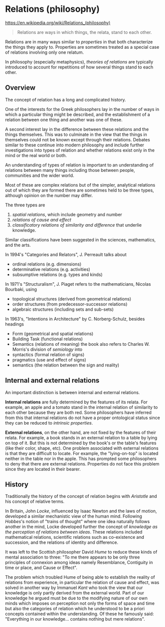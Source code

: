 # Relations (philosophy)

https://en.wikipedia.org/wiki/Relations_(philosophy)

>Relations are ways in which things, the relata, stand to each other.

Relations are in many ways similar to *properties* in that both characterize the things they apply to. Properties are sometimes treated as a special case of relations involving only one relatum.

In philosophy (especially metaphysics), *theories of relations* are typically introduced to account for repetitions of how several things stand to each other.

## Overview

The concept of relation has a long and complicated history.

One of the interests for the Greek philosophers lay in the number of ways in which a particular thing might be described, and the establishment of a relation between one thing and another was one of these.

A second interest lay in the difference between these relations and the things themselves. This was to culminate in the view that the things in themselves could not be known except through their relations. Debates similar to these continue into modern philosophy and include further investigations into types of relation and whether relations exist only in the mind or the real world or both.

An understanding of types of relation is important to an understanding of relations between many things including those between people, communities and the wider world. 

Most of these are complex relations but of the simpler, analytical relations out of which they are formed there are sometimes held to be three types, although opinion on the number may differ.

The three types are
1. *spatial relations*, which include geometry and number
2. *relations of cause and effect*
3. *classificatory relations of similarity and difference* that underlie knowledge.

Similar classifications have been suggested in the sciences, mathematics, and the arts.

In 1994's "Categories and Relators", J. Perreault talks about
- ordinal relations (e.g. dimensions)
- determinative relations (e.g. activities)
- subsumptive relations (e.g. types and kinds)

In 1971's "Structuralism", J. Piaget refers to the mathematicians, Nicolas Bourbaki, using
- topological structures (derived from geometrical relations)
- order structures (from predecessor-successor relations)
- algebraic structures (including sets and sub-sets)

In 1963's, "Intentions in Architecture" by C. Norberg-Schulz, besides headings
- Form (geometrical and spatial relations)
- Building Task (functional relations)
- Semantics (relations of meaning)
the book also refers to Charles W. Morris's division of *semiology* into
- syntactics (formal relation of signs)
- pragmatics (use and effect of signs)
- semantics (the relation between the sign and reality)

## Internal and external relations

An important distinction is between internal and external relations.

**Internal relations** are fully determined by the features of its relata. For example, an apple and a tomato stand in the internal relation of similarity to each other because they are both red. Some philosophers have inferred from this that internal relations do not have a proper ontological status since they can be reduced to *intrinsic properties*.

**External relations**, on the other hand, are not fixed by the features of their relata. For example, a book stands in an external relation to a table by lying on top of it. But this is not determined by the book's or the table's features (like their color, shape, etc). One problem associated with external relations is that they are difficult to locate. For example, the "lying-on-top" is located neither in the table nor in the apple. This has prompted some philosophers to deny that there are external relations. Properties do not face this problem since they are located in their bearer.

## History

Traditionally the history of the concept of relation begins with *Aristotle* and his concept of relative terms.

In Britain, John *Locke*, influenced by Isaac Newton and the laws of motion, developed a similar mechanistic view of the human mind. Following *Hobbes*'s notion of "trains of thought" where one idea naturally follows another in the mind, Locke developed further the concept of *knowledge as the perception of relations between ideas*. These relations included mathematical relations, scientific relations such as co-existence and succession, and the relations of identity and difference.

It was left to the Scottish philosopher David *Hume* to reduce these kinds of mental association to three: "To me there appears to be only three principles of connexion among ideas namely Resemblance, Contiguity in time or place, and Cause or Effect".

The problem which troubled Hume of being able to establish the reality of relations from experience, in particular the relation of cause and effect, was solved in another way by Immanuel *Kant* who took the view that our knowledge is only partly derived from the external world. Part of our knowledge he argued must be due to the modifying nature of our own minds which imposes on perception not only the forms of space and time but also the categories of relation which he understood to be a priori concepts contained within the understanding. Of these he famously said: "Everything in our knowledge... contains nothing but mere relations".
